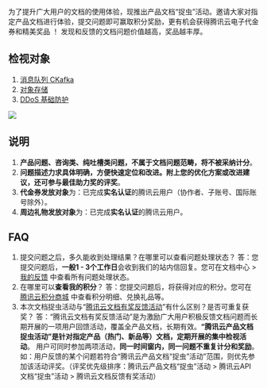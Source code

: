 为了提升广大用户的文档的使用体验，现推出产品文档“捉虫”活动。邀请大家对指定产品文档进行体验，提交问题即可赢取积分奖励，更有机会获得腾讯云电子代金券和精美奖品 ！  发现和反馈的文档问题价值越高，奖品越丰厚。

## 检视对象
1.  [消息队列 CKafka](https://cloud.tencent.com/document/product/597)
2.  [对象存储](https://cloud.tencent.com/document/product/436)
3.  [DDoS 基础防护](https://cloud.tencent.com/document/product/1020)

![](https://qcloudimg.tencent-cloud.cn/raw/ecec2e494839b2f34db4ef44bdb7423f.png)

## 说明
1. **产品问题、咨询类、纯吐槽类问题，不属于文档问题范畴，将不被采纳计分**。
2. **问题描述力求具体明确，方便快速定位和改进。附上您的优化方案或改进建议，还可参与最佳助力奖的评奖**。
3. **代金券发放对象**为：已完成**实名认证**的腾讯云用户（协作者、子账号、国际账号除外）。
4. **周边礼物发放对象**为：已完成**实名认证**的腾讯云用户。


## FAQ

1. 提交问题之后，多久能收到处理结果？在哪里可以查看问题处理状态？
答：您提交问题后，**一般1 - 3个工作日**会收到我们的站内信回复。您可在文档中心 > [我的反馈](https://cloud.tencent.com/document/my-space/feedback?from=10680) 中查看所有问题处理状态。
2. 在哪里可以**查看我的积分**？
答：您提交问题后，将获得对应的积分。您可在 [腾讯云积分商城](https://cloud.tencent.com/act/integralmall?from=10680) 中查看积分明细、兑换礼品等。
3. 本次文档捉虫活动与“[腾讯云文档有奖反馈活动](https://cloud.tencent.com/document/product/855/70297)”有什么区别？是否可重复获奖？
答：“腾讯云文档有奖反馈活动”是为激励广大用户积极反馈文档问题而长期开展的一项用户回馈活动，覆盖全产品文档，长期有效。**“腾讯云产品文档捉虫活动”是针对指定产品（热门、新品等）文档，定期开展的集中检视活动**。
用户可同时参加两项活动，**同一时间窗内，同一问题不重复计分和奖励**。如：用户反馈的某个问题若符合“腾讯云产品文档“捉虫”活动”范围，则优先参加该活动评奖。（评奖优先级排序：腾讯云产品文档“捉虫”活动 > 腾讯云API 文档“捉虫”活动 > 腾讯云文档反馈有奖活动）
